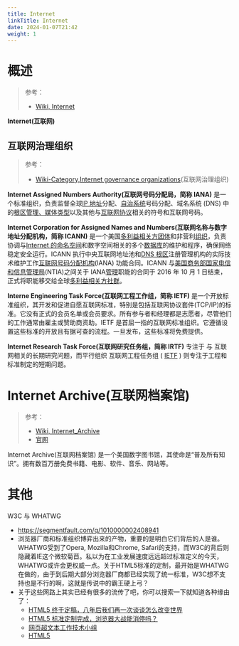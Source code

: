 ```yaml
---
title: Internet
linkTitle: Internet
date: 2024-01-07T21:42
weight: 1
---
```


# 概述

> 参考：
>
> - [Wiki, Internet](https://en.wikipedia.org/wiki/Internet)

**Internet(互联网)**

## 互联网治理组织

> 参考：
>
> - [Wiki-Category,Internet governance organizations](https://en.wikipedia.org/wiki/Category:Internet_governance_organizations)(互联网治理组织)

**Internet Assigned Numbers Authority(互联网号码分配局，简称 IANA)** 是一个标准组织，负责监督全球[IP 地址](https://en.wikipedia.org/wiki/IP_address)分配、[自治系统](<https://en.wikipedia.org/wiki/Autonomous_system_(Internet)>)号码分配、域名系统 (DNS) 中的[根区管理、](https://en.wikipedia.org/wiki/DNS_root_zone)[媒体类型](https://en.wikipedia.org/wiki/Internet_media_type)以及其他与[互联网协议](https://en.wikipedia.org/wiki/Internet_Protocol)相关的符号和互联网号码。

**Internet Corporation for Assigned Names and Numbers(互联网名称与数字地址分配机构，简称 ICANN)** 是一个美国[多利益相关方团体](https://en.wikipedia.org/wiki/Multistakeholder_governance)和非营利[组织](https://en.wikipedia.org/wiki/Nonprofit_organization)，负责协调与[Internet 的](https://en.wikipedia.org/wiki/Internet)[命名空间](https://en.wikipedia.org/wiki/Namespace)和数字空间相关的多个[数据库](https://en.wikipedia.org/wiki/Database)的维护和程序，确保网络稳定安全运行。ICANN 执行中央互联网地址池和[DNS 根区](https://en.wikipedia.org/wiki/DNS_root_zone)注册管理机构的实际技术维护工作[互联网号码分配机构](https://en.wikipedia.org/wiki/Internet_Assigned_Numbers_Authority)(IANA) 功能合同。ICANN 与[美国商务部](https://en.wikipedia.org/wiki/United_States_Department_of_Commerce)[国家电信和信息管理局](https://en.wikipedia.org/wiki/National_Telecommunications_and_Information_Administration)(NTIA)之间关于 IANA[管理](https://en.wikipedia.org/wiki/Stewardship)职能的合同于 2016 年 10 月 1 日结束，正式将职能移交给全球[多利益相关方社群](https://en.wikipedia.org/wiki/Multistakeholder_governance)。

**Interne Engineering Task Force(互联网工程工作组，简称 IETF)** 是一个开放标准组织，其开发和促进自愿互联网标准，特别是包括互联网协议套件(TCP/IP)的标准。它没有正式的会员名单或会员要求。所有参与者和经理都是志愿者，尽管他们的工作通常由雇主或赞助商资助。IETF 是首屈一指的互联网标准组织。它遵循设置这些标准的开放且有据可查的流程。一旦发布，这些标准将免费提供。

**Internet Research Task Force(互联网研究任务组，简称 IRTF)** 专注于 与 互联网相关的长期研究问题，而平行组织 互联网工程任务组 ( [IETF](https://ietf.org/) ) 则专注于工程和标准制定的短期问题。

# Internet Archive(互联网档案馆)

> 参考：
>
> - [Wiki, Internet_Archive](https://en.wikipedia.org/wiki/Internet_Archive)
> - [官网](https://archive.org/)

Internet Archive(互联网档案馆) 是一个美国数字图书馆，其使命是“普及所有知识”。拥有数百万册免费书籍、电影、软件、音乐、网站等。

# 其他

W3C 与 WHATWG

- https://segmentfault.com/q/1010000002408941
- 浏览器厂商和标准组织博弈出来的产物，重要的是明白它们背后的人是谁。WHATWG受到了Opera, Mozilla和Chrome, Safari的支持，而W3C的背后则隐藏着IE这个微软菊苣。私以为在工业发展速度远远超过标准定义的今天，WHATWG或许会更权威一点。关于HTML5标准的定制，最开始是WHATWG在做的，由于到后期大部分浏览器厂商都已经实现了统一标准，W3C想不支持也是不行的啊，这就是传说中的霸王硬上弓？
- 关于这些网路上其实已经有很多的流传了吧，你可以搜索一下就知道各种缘由了：
  - [HTML5 终于定稿，八年后我们再一次谈谈怎么改变世界](http://news.html5tricks.com/html5-finally-complete.html)
  - [HTML5 标准定制完成，浏览器大战能消停吗？](http://www.codeceo.com/article/html5-done-broswer-fighting.html)
  - [网页超文本工作技术小组](http://zh.wikipedia.org/wiki/%E7%B6%B2%E9%A0%81%E8%B6%85%E6%96%87%E6%9C%AC%E6%8A%80%E8%A1%93%E5%B7%A5%E4%BD%9C%E5%B0%8F%E7%B5%84)
  - [HTML5](http://zh.wikipedia.org/wiki/HTML5)